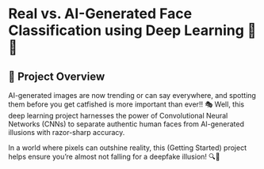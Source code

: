 # Real vs. AI-Generated Face Classification using Deep Learning 🤖👤

## 📌 Project Overview

AI-generated images are now trending or can say everywhere, and spotting them before you get catfished is more important than ever!! 🎭 
Well, this deep learning project harnesses the power of Convolutional Neural Networks (CNNs) to separate authentic human faces from AI-generated illusions with razor-sharp accuracy.

In a world where pixels can outshine reality, this (Getting Started) project helps ensure you’re almost not falling for a deepfake illusion! 🔍🤖


